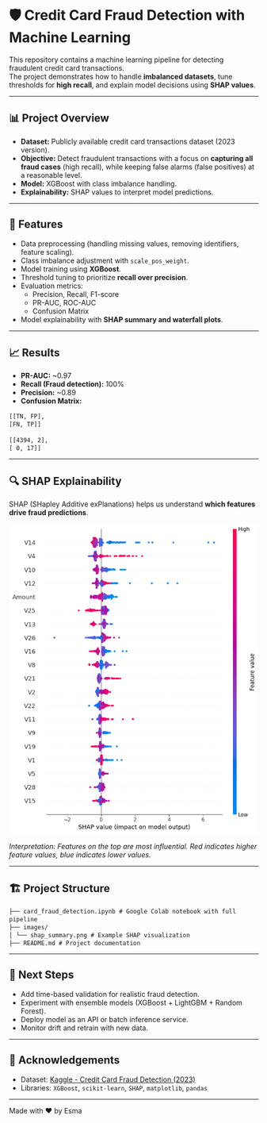 # 🛡️ Credit Card Fraud Detection with Machine Learning

This repository contains a machine learning pipeline for detecting fraudulent credit card transactions.  
The project demonstrates how to handle **imbalanced datasets**, tune thresholds for **high recall**, and explain model decisions using **SHAP values**.

---

## 📊 Project Overview
- **Dataset:** Publicly available credit card transactions dataset (2023 version).
- **Objective:** Detect fraudulent transactions with a focus on **capturing all fraud cases** (high recall), while keeping false alarms (false positives) at a reasonable level.
- **Model:** XGBoost with class imbalance handling.
- **Explainability:** SHAP values to interpret model predictions.

---

## 🚀 Features
- Data preprocessing (handling missing values, removing identifiers, feature scaling).
- Class imbalance adjustment with `scale_pos_weight`.
- Model training using **XGBoost**.
- Threshold tuning to prioritize **recall over precision**.
- Evaluation metrics:
  - Precision, Recall, F1-score
  - PR-AUC, ROC-AUC
  - Confusion Matrix
- Model explainability with **SHAP summary and waterfall plots**.

---

## 📈 Results
- **PR-AUC:** ~0.97  
- **Recall (Fraud detection):** 100%  
- **Precision:** ~0.89  
- **Confusion Matrix:**
```
[[TN, FP],
[FN, TP]]

[[4394, 2],
[ 0, 17]]
```
---

## 🔍 SHAP Explainability
SHAP (SHapley Additive exPlanations) helps us understand **which features drive fraud predictions**.

![SHAP Summary Plot](images/shap_summary.png)

*Interpretation: Features on the top are most influential. Red indicates higher feature values, blue indicates lower values.*

---

## 🏗️ Project Structure
```
├── card_fraud_detection.ipynb # Google Colab notebook with full pipeline
├── images/
│ └── shap_summary.png # Example SHAP visualization
├── README.md # Project documentation
```
---

## 📌 Next Steps
- Add time-based validation for realistic fraud detection.
- Experiment with ensemble models (XGBoost + LightGBM + Random Forest).
- Deploy model as an API or batch inference service.
- Monitor drift and retrain with new data.

---

## 🙌 Acknowledgements
- Dataset: [Kaggle - Credit Card Fraud Detection (2023)](https://www.kaggle.com/)
- Libraries: `XGBoost`, `scikit-learn`, `SHAP`, `matplotlib`, `pandas`

---

Made with ❤️ by Esma
